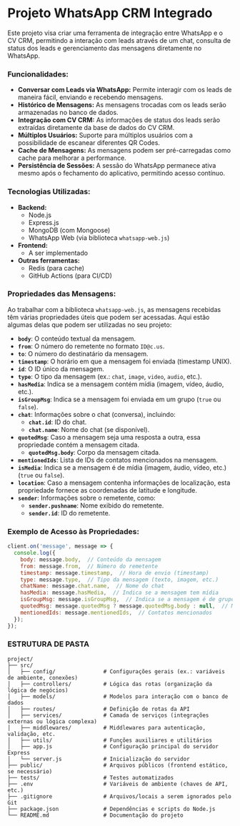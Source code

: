 # Projeto WhatsApp CRM Integrado

Este projeto visa criar uma ferramenta de integração entre WhatsApp e o CV CRM, permitindo a interação com leads através de um chat, consulta de status dos leads e gerenciamento das mensagens diretamente no WhatsApp.

### Funcionalidades:
- **Conversar com Leads via WhatsApp:** Permite interagir com os leads de maneira fácil, enviando e recebendo mensagens.
- **Histórico de Mensagens:** As mensagens trocadas com os leads serão armazenadas no banco de dados.
- **Integração com CV CRM:** As informações de status dos leads serão extraídas diretamente da base de dados do CV CRM.
- **Múltiplos Usuários:** Suporte para múltiplos usuários com a possibilidade de escanear diferentes QR Codes.
- **Cache de Mensagens:** As mensagens podem ser pré-carregadas como cache para melhorar a performance.
- **Persistência de Sessões:** A sessão do WhatsApp permanece ativa mesmo após o fechamento do aplicativo, permitindo acesso contínuo.

### Tecnologias Utilizadas:
- **Backend:**
  - Node.js
  - Express.js
  - MongoDB (com Mongoose)
  - WhatsApp Web (via biblioteca `whatsapp-web.js`)
- **Frontend:**
  - A ser implementado
- **Outras ferramentas:**
  - Redis (para cache)
  - GitHub Actions (para CI/CD)

### Propriedades das Mensagens:

Ao trabalhar com a biblioteca `whatsapp-web.js`, as mensagens recebidas têm várias propriedades úteis que podem ser acessadas. Aqui estão algumas delas que podem ser utilizadas no seu projeto:

- **`body`**: O conteúdo textual da mensagem.
- **`from`**: O número do remetente no formato `ID@c.us`.
- **`to`**: O número do destinatário da mensagem.
- **`timestamp`**: O horário em que a mensagem foi enviada (timestamp UNIX).
- **`id`**: O ID único da mensagem.
- **`type`**: O tipo da mensagem (ex.: `chat`, `image`, `video`, `audio`, etc.).
- **`hasMedia`**: Indica se a mensagem contém mídia (imagem, vídeo, áudio, etc.).
- **`isGroupMsg`**: Indica se a mensagem foi enviada em um grupo (`true` ou `false`).
- **`chat`**: Informações sobre o chat (conversa), incluindo:
  - **`chat.id`**: ID do chat.
  - **`chat.name`**: Nome do chat (se disponível).
- **`quotedMsg`**: Caso a mensagem seja uma resposta a outra, essa propriedade contém a mensagem citada.
  - **`quotedMsg.body`**: Corpo da mensagem citada.
- **`mentionedIds`**: Lista de IDs de contatos mencionados na mensagem.
- **`isMedia`**: Indica se a mensagem é de mídia (imagem, áudio, vídeo, etc.) (`true` ou `false`).
- **`location`**: Caso a mensagem contenha informações de localização, esta propriedade fornece as coordenadas de latitude e longitude.
- **`sender`**: Informações sobre o remetente, como:
  - **`sender.pushname`**: Nome exibido do remetente.
  - **`sender.id`**: ID do remetente.

### Exemplo de Acesso às Propriedades:

```javascript
client.on('message', message => {
  console.log({
    body: message.body,  // Conteúdo da mensagem
    from: message.from,  // Número do remetente
    timestamp: message.timestamp,  // Hora de envio (timestamp)
    type: message.type,  // Tipo da mensagem (texto, imagem, etc.)
    chatName: message.chat.name,  // Nome do chat
    hasMedia: message.hasMedia,  // Indica se a mensagem tem mídia
    isGroupMsg: message.isGroupMsg,  // Indica se a mensagem é de grupo
    quotedMsg: message.quotedMsg ? message.quotedMsg.body : null,  // Mensagem citada, se houver
    mentionedIds: message.mentionedIds,  // Contatos mencionados
  });
});
```

### ESTRUTURA DE PASTA
```plain
project/
├── src/
│   ├── config/               # Configurações gerais (ex.: variáveis de ambiente, conexões)
│   ├── controllers/          # Lógica das rotas (organização da lógica de negócios)
│   ├── models/               # Modelos para interação com o banco de dados
│   ├── routes/               # Definição de rotas da API
│   ├── services/             # Camada de serviços (integrações externas ou lógica complexa)
│   ├── middlewares/          # Middlewares para autenticação, validação, etc.
│   ├── utils/                # Funções auxiliares e utilitários
│   ├── app.js                # Configuração principal do servidor Express
│   └── server.js             # Inicialização do servidor
├── public/                   # Arquivos públicos (frontend estático, se necessário)
├── tests/                    # Testes automatizados
├── .env                      # Variáveis de ambiente (chaves de API, etc.)
├── .gitignore                # Arquivos/locais a serem ignorados pelo Git
├── package.json              # Dependências e scripts do Node.js
└── README.md                 # Documentação do projeto
```
